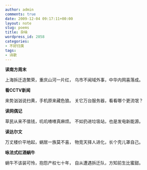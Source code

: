 ```yaml
---
author: admin
comments: true
date: 2009-12-04 09:17:11+00:00
layout: note
slug: poems
title: 杂咏
wordpress_id: 2858
categories:
- 不好归类
tags:
- 诗歌
---
```


**读南方周末**

上海拆迁造繁荣，重庆山河一片红，
乌市不闻域外事，中华内网喜落成。 

**看CCTV新闻**

来势汹汹说扫黄，手机原来藏色狼。
关它万台服务器，看看哪个更流氓？ 

**读网偶记**

草民从来不值钱，叽叽喳喳真麻烦。
不如扔进垃圾站，也是发电新能源。

**读达尔文**

万丈楼价平地起，蜗居一族莫不喜，
物竞天择人进化，长个壳儿罩自己。 

**咏法式红酒蜗牛**

蜗牛不该装可怜，抱怨产权七十年，
自从遭遇拆迁队，方知前生比蜜甜。
